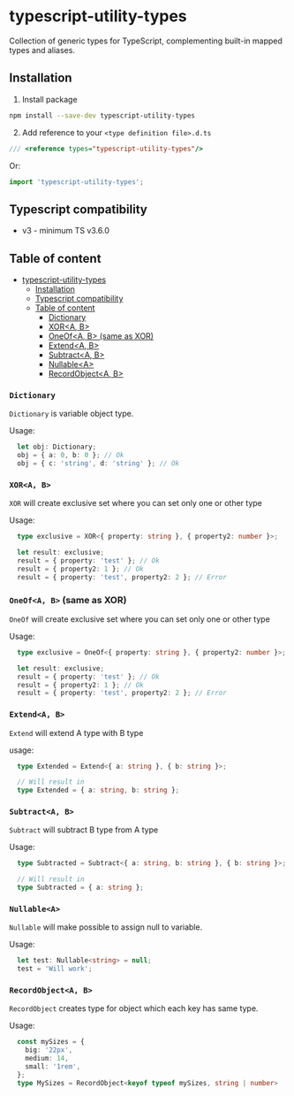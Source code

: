 # typescript-utility-types

Collection of generic types for TypeScript, complementing built-in mapped types and aliases.

## Installation

1. Install package

```bash
npm install --save-dev typescript-utility-types
```

2. Add reference to your `<type definition file>.d.ts`

```ts
/// <reference types="typescript-utility-types"/>
```

Or:

```ts
import 'typescript-utility-types';
```

## Typescript compatibility

- v3 - minimum TS v3.6.0

## Table of content

- [typescript-utility-types](#typescript-utility-types)
  - [Installation](#installation)
  - [Typescript compatibility](#typescript-compatibility)
  - [Table of content](#table-of-content)
    - [Dictionary](#dictionary)
    - [XOR&lt;A, B&gt;](#xorlta-bgt)
    - [OneOf&lt;A, B&gt; (same as XOR)](#oneoflta-bgt-same-as-xor)
    - [Extend&lt;A, B&gt;](#extendlta-bgt)
    - [Subtract&lt;A, B&gt;](#subtractlta-bgt)
    - [Nullable&lt;A&gt;](#nullableltagt)
    - [RecordObject&lt;A, B&gt;](#recordobjectlta-bgt)

### `Dictionary`

`Dictionary` is variable object type.

Usage:

```ts
  let obj: Dictionary;
  obj = { a: 0, b: 0 }; // Ok
  obj = { c: 'string', d: 'string' }; // Ok
```

### `XOR<A, B>`

`XOR` will create exclusive set where you can set only one or other type

Usage:

```ts
  type exclusive = XOR<{ property: string }, { property2: number }>;

  let result: exclusive;
  result = { property: 'test' }; // Ok
  result = { property2: 1 }; // Ok
  result = { property: 'test', property2: 2 }; // Error
```

### `OneOf<A, B>` (same as XOR)

`OneOf` will create exclusive set where you can set only one or other type

Usage:

```ts
  type exclusive = OneOf<{ property: string }, { property2: number }>;

  let result: exclusive;
  result = { property: 'test' }; // Ok
  result = { property2: 1 }; // Ok
  result = { property: 'test', property2: 2 }; // Error
```

### `Extend<A, B>`

`Extend` will extend A type with B type

usage:

```ts
  type Extended = Extend<{ a: string }, { b: string }>;

  // Will result in
  type Extended = { a: string, b: string };
```

### `Subtract<A, B>`

`Subtract` will subtract B type from A type

Usage:

```ts
  type Subtracted = Subtract<{ a: string, b: string }, { b: string }>;

  // Will result in
  type Subtracted = { a: string };
```

### `Nullable<A>`

`Nullable` will make possible to assign null to variable.

Usage:

```ts
  let test: Nullable<string> = null;
  test = 'Will work';
```

### `RecordObject<A, B>`

`RecordObject` creates type for object which each key has same type.

Usage:

```ts
  const mySizes = {
    big: '22px',
    medium: 14,
    small: '1rem',
  };
  type MySizes = RecordObject<keyof typeof mySizes, string | number>
```
